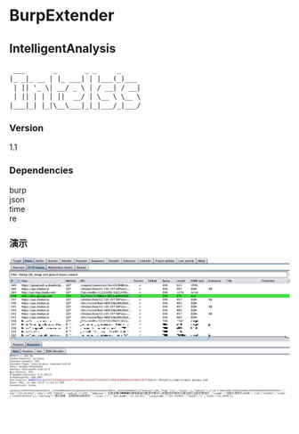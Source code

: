 # BurpExtender

## IntelligentAnalysis

```
 ___       _       _ _     _
|_ _|_ __ | |_ ___| | |___(_)___
 | || '_ \| __/ _ \ | / __| / __|
 | || | | | ||  __/ | \__ \ \__ \
|___|_| |_|\__\___|_|_|___/_|___/
```

### Version
1.1

### Dependencies
burp</br>
json</br>
time</br>
re</br>


### 演示
![示例](./BHP.jpg)
